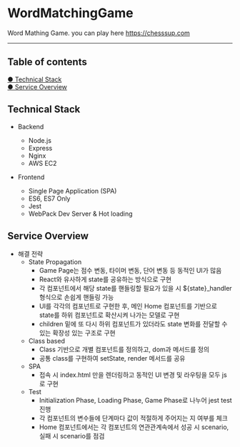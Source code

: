 # WordMatchingGame

Word Mathing Game. you can play here <https://chesssup.com>

----

## Table of contents

[● Technical Stack](#Technial-Stack)  
[● Service Overview](#Service-Overview)   

## Technical Stack

* Backend
  * Node.js
  * Express
  * Nginx
  * AWS EC2

* Frontend
  * Single Page Application (SPA)
  * ES6, ES7 Only
  * Jest
  * WebPack Dev Server & Hot loading

## Service Overview

* 해결 전략
  * State Propagation
    * Game Page는 점수 변동, 타이머 변동, 단어 변동 등 동적인 UI가 많음
    * React와 유사하게 state를 공유하는 방식으로 구현
    * 각 컴포넌트에서 해당 state를 핸들링할 필요가 있을 시 ${state}_handler 형식으로 손쉽게 핸들링 가능
    * UI를 각각의 컴포넌트로 구현한 후, 메인 Home 컴포넌트를 기반으로 state를 하위 컴포넌트로 확산시켜 나가는 모델로 구현
    * children 밑에 또 다시 하위 컴포넌트가 있더라도 state 변화를 전달할 수 있는 확장성 있는 구조로 구현
  * Class based
    * Class 기반으로 개별 컴포넌트를 정의하고, dom과 메서드를 정의
    * 공통 class를 구현하여 setState, render 메서드를 공유
  * SPA
    * 접속 시 index.html 만을 렌더링하고 동적인 UI 변경 및 라우팅을 모두 js로 구현
  * Test
    * Initialization Phase, Loading Phase, Game Phase로 나누어 jest test 진행
    * 각 컴포넌트의 변수들에 단계마다 값이 적절하게 주어지는 지 여부를 체크
    * Home 컴포넌트에서는 각 컴포넌트의 연관관계속에서 성공 시 scenario, 실패 시 scenario를 점검
